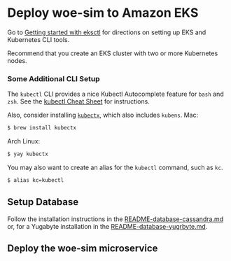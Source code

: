 
# Deploy woe-sim to Amazon EKS

Go to [Getting started with eksctl](https://docs.aws.amazon.com/eks/latest/userguide/getting-started-eksctl.html)
for directions on setting up EKS and Kubernetes CLI tools.

Recommend that you create an EKS cluster with two or more Kubernetes nodes.

### Some Additional CLI Setup

The `kubectl` CLI provides a nice Kubectl Autocomplete feature for `bash` and `zsh`.
See the [kubectl Cheat Sheet](https://kubernetes.io/docs/reference/kubectl/cheatsheet/#kubectl-autocomplete) for instructions.

Also, consider installing [`kubectx`](https://github.com/ahmetb/kubectx), which also includes `kubens`.
Mac:
~~~bash
$ brew install kubectx
~~~
Arch Linux:
~~~bash
$ yay kubectx
~~~

You may also want to create an alias for the `kubectl` command, such as `kc`.

~~~bash
$ alias kc=kubectl
~~~

## Setup Database

Follow the installation instructions in the 
[README-database-cassandra.md](https://github.com/mckeeh3/woe-sim/blob/master/README-database-cassandra-postgres.md)
or, for a Yugabyte installation in the 
[README-database-yugrbyte.md](https://github.com/mckeeh3/woe-sim/blob/master/README-minikube-yugabyte.md).

## Deploy the woe-sim microservice


